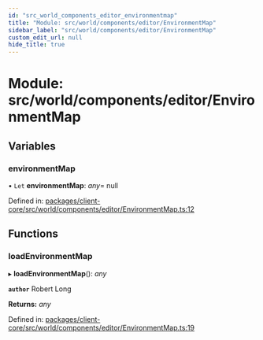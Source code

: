 ```yaml
---
id: "src_world_components_editor_environmentmap"
title: "Module: src/world/components/editor/EnvironmentMap"
sidebar_label: "src/world/components/editor/EnvironmentMap"
custom_edit_url: null
hide_title: true
---
```


# Module: src/world/components/editor/EnvironmentMap

## Variables

### environmentMap

• `Let` **environmentMap**: *any*= null

Defined in: [packages/client-core/src/world/components/editor/EnvironmentMap.ts:12](https://github.com/xr3ngine/xr3ngine/blob/673ad6a5f/packages/client-core/src/world/components/editor/EnvironmentMap.ts#L12)

## Functions

### loadEnvironmentMap

▸ **loadEnvironmentMap**(): *any*

**`author`** Robert Long

**Returns:** *any*

Defined in: [packages/client-core/src/world/components/editor/EnvironmentMap.ts:19](https://github.com/xr3ngine/xr3ngine/blob/673ad6a5f/packages/client-core/src/world/components/editor/EnvironmentMap.ts#L19)
